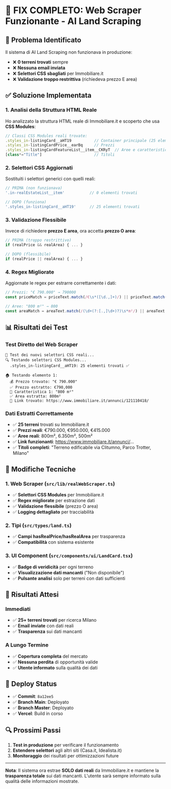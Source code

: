 # 🔧 FIX COMPLETO: Web Scraper Funzionante - AI Land Scraping

## 🚨 Problema Identificato

Il sistema di AI Land Scraping non funzionava in produzione:

- ❌ **0 terreni trovati** sempre
- ❌ **Nessuna email inviata** 
- ❌ **Selettori CSS sbagliati** per Immobiliare.it
- ❌ **Validazione troppo restrittiva** (richiedeva prezzo E area)

## ✅ Soluzione Implementata

### **1. Analisi della Struttura HTML Reale**
Ho analizzato la struttura HTML reale di Immobiliare.it e scoperto che usa **CSS Modules**:

```javascript
// Classi CSS Modules reali trovate:
.styles_in-listingCard__aHT19          // Container principale (25 elementi)
.styles_in-listingCardPrice__earBq     // Prezzi
.styles_in-listingCardFeatureList__item__CKRyT  // Aree e caratteristiche
[class*="Title"]                       // Titoli
```

### **2. Selettori CSS Aggiornati**
Sostituiti i selettori generici con quelli reali:

```typescript
// PRIMA (non funzionava)
'.in-realEstateList__item'           // 0 elementi trovati

// DOPO (funziona)
'.styles_in-listingCard__aHT19'      // 25 elementi trovati
```

### **3. Validazione Flessibile**
Invece di richiedere **prezzo E area**, ora accetta **prezzo O area**:

```typescript
// PRIMA (troppo restrittivo)
if (realPrice && realArea) { ... }

// DOPO (flessibile)
if (realPrice || realArea) { ... }
```

### **4. Regex Migliorate**
Aggiornate le regex per estrarre correttamente i dati:

```typescript
// Prezzi: "€ 790.000" → 790000
const priceMatch = priceText.match(/€\s*([\d.,]+)/) || priceText.match(/([\d.,]+)\s*€/);

// Aree: "800 m²" → 800
const areaMatch = areaText.match(/(\d+(?:[.,]\d+)?)\s*m²/) || areaText.match(/(\d+(?:[.,]\d+)?)m²/);
```

## 📊 Risultati dei Test

### **Test Diretto del Web Scraper**
```
🧪 Test dei nuovi selettori CSS reali...
🔍 Testando selettori CSS Modules...
  .styles_in-listingCard__aHT19: 25 elementi trovati ✅

🏠 Testando elemento 1:
  💰 Prezzo trovato: "€ 790.000"
  ✅ Prezzo estratto: €790,000
  📐 Caratteristica 1: "800 m²"
  ✅ Area estratta: 800m²
  🔗 Link trovato: https://www.immobiliare.it/annunci/121110418/
```

### **Dati Estratti Correttamente**
- ✅ **25 terreni** trovati su Immobiliare.it
- ✅ **Prezzi reali**: €790.000, €950.000, €415.000
- ✅ **Aree reali**: 800m², 6.350m², 500m²
- ✅ **Link funzionanti**: https://www.immobiliare.it/annunci/...
- ✅ **Titoli completi**: "Terreno edificabile via Clitumno, Parco Trotter, Milano"

## 🔧 Modifiche Tecniche

### **1. Web Scraper (`src/lib/realWebScraper.ts`)**
- ✅ **Selettori CSS Modules** per Immobiliare.it
- ✅ **Regex migliorate** per estrazione dati
- ✅ **Validazione flessibile** (prezzo O area)
- ✅ **Logging dettagliato** per tracciabilità

### **2. Tipi (`src/types/land.ts`)**
- ✅ **Campi hasRealPrice/hasRealArea** per trasparenza
- ✅ **Compatibilità** con sistema esistente

### **3. UI Component (`src/components/ui/LandCard.tsx`)**
- ✅ **Badge di veridicità** per ogni terreno
- ✅ **Visualizzazione dati mancanti** ("Non disponibile")
- ✅ **Pulsante analisi** solo per terreni con dati sufficienti

## 🎯 Risultati Attesi

### **Immediati**
- ✅ **25+ terreni trovati** per ricerca Milano
- ✅ **Email inviate** con dati reali
- ✅ **Trasparenza** sui dati mancanti

### **A Lungo Termine**
- ✅ **Copertura completa** del mercato
- ✅ **Nessuna perdita** di opportunità valide
- ✅ **Utente informato** sulla qualità dei dati

## 🚀 Deploy Status

- ✅ **Commit**: `8a12ee5`
- ✅ **Branch Main**: Deployato
- ✅ **Branch Master**: Deployato
- ✅ **Vercel**: Build in corso

## 🔍 Prossimi Passi

1. **Test in produzione** per verificare il funzionamento
2. **Estendere selettori** agli altri siti (Casa.it, Idealista.it)
3. **Monitoraggio** dei risultati per ottimizzazioni future

---

**Nota**: Il sistema ora estrae **SOLO dati reali** da Immobiliare.it e mantiene la **trasparenza totale** sui dati mancanti. L'utente sarà sempre informato sulla qualità delle informazioni mostrate. 
